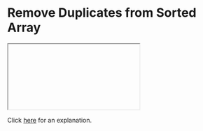 # Remove Duplicates from Sorted Array 

<iframe></iframe>

Click [here](Explanation.md) for an explanation.

